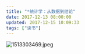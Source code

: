 ```yaml
---
title: "*统计学：从数据到结论"
date: 2017-12-13 08:00:00
updated: 2017-12-15 10:09:33
tags: ["读书"]
---
```

![1513303469.jpeg](/uploads/ueditor/image9/20171215/1513303469.jpeg)

